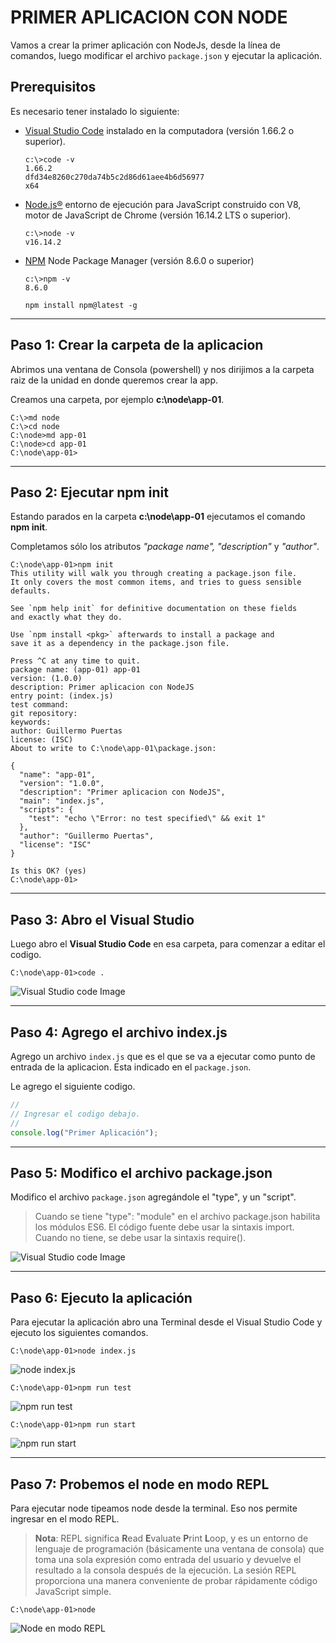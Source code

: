 # PRIMER APLICACION CON NODE
Vamos a crear la primer aplicación con NodeJs, desde la línea de comandos, luego modificar el archivo `package.json` y ejecutar la aplicación.

<!-- 
#include "00-pre-requisitos.md"
-->
## Prerequisitos
Es necesario tener instalado lo siguiente:

- [Visual Studio Code](https://code.visualstudio.com/) instalado en la computadora (versión 1.66.2 o superior).

    ```doscon
    c:\>code -v
    1.66.2
    dfd34e8260c270da74b5c2d86d61aee4b6d56977
    x64
    ```


- [Node.js®](https://nodejs.org/en/) entorno de ejecución para JavaScript construido con V8, motor de JavaScript de Chrome (versión 16.14.2 LTS o superior).

    ```doscon
    c:\>node -v
    v16.14.2
    ```

- [NPM](https://www.npmjs.com/) Node Package Manager (versión 8.6.0 o superior)

    ```doscon
    c:\>npm -v
    8.6.0

    npm install npm@latest -g
    ```
    
<!--- 
    - [C# extension for Visual Studio Code](https://marketplace.visualstudio.com/items?itemName=ms-vscode.csharp)
-->
---
## Paso 1: Crear la carpeta de la aplicacion

Abrimos una ventana de Consola (powershell) y nos dirijimos a la carpeta raiz de la unidad en donde queremos crear la app.

Creamos una carpeta, por ejemplo **c:\node\app-01**.

```doscon
C:\>md node
C:\>cd node
C:\node>md app-01
C:\node>cd app-01
C:\node\app-01>
```
---
## Paso 2: Ejecutar npm init
Estando parados en la carpeta **c:\node\app-01** ejecutamos el comando **npm init**.

Completamos sólo los atributos _"package name", "description"_ y _"author"_.

```doscon
C:\node\app-01>npm init
This utility will walk you through creating a package.json file.
It only covers the most common items, and tries to guess sensible defaults.

See `npm help init` for definitive documentation on these fields
and exactly what they do.

Use `npm install <pkg>` afterwards to install a package and
save it as a dependency in the package.json file.

Press ^C at any time to quit.
package name: (app-01) app-01
version: (1.0.0)
description: Primer aplicacion con NodeJS
entry point: (index.js)
test command:
git repository:
keywords:
author: Guillermo Puertas
license: (ISC)
About to write to C:\node\app-01\package.json:

{
  "name": "app-01",
  "version": "1.0.0",
  "description": "Primer aplicacion con NodeJS",
  "main": "index.js",
  "scripts": {
    "test": "echo \"Error: no test specified\" && exit 1"
  },
  "author": "Guillermo Puertas",
  "license": "ISC"
}

Is this OK? (yes)
C:\node\app-01>
```
---
## Paso 3: Abro el Visual Studio
Luego abro el **Visual Studio Code** en esa carpeta, para comenzar a editar el codigo.
```doscon
C:\node\app-01>code .
```
![Visual Studio code Image](./md-images/001-VSCode.jpg)


---
## Paso 4: Agrego el archivo index.js
Agrego un archivo `index.js` que es el que se va a ejecutar como punto de entrada de la aplicacion. 
Esta indicado en el `package.json`.

Le agrego el siguiente codigo.

```JavaScript
//
// Ingresar el codigo debajo.
//
console.log("Primer Aplicación");
```

---
## Paso 5: Modifico el archivo package.json
Modifico el archivo `package.json` agregándole el "type", y un "script".

> Cuando se tiene "type": "module" en el archivo package.json habilita los módulos ES6. El código fuente debe usar la sintaxis import. Cuando no tiene, se debe usar la sintaxis require(). 


![Visual Studio code Image](./md-images/002-VSCode.jpg)


---
## Paso 6: Ejecuto la aplicación
Para ejecutar la aplicación abro una Terminal desde el Visual Studio Code y ejecuto los siguientes comandos.
```doscon
C:\node\app-01>node index.js
```

![node index.js](./md-images/003-VSCode.jpg)


```doscon
C:\node\app-01>npm run test
```

![npm run test](./md-images/004-VSCode.jpg)

```doscon
C:\node\app-01>npm run start
```

![npm run start](./md-images/005-VSCode.jpg)

---
## Paso 7: Probemos el node en modo REPL
Para ejecutar node tipeamos node desde la terminal. Eso nos permite ingresar en el modo REPL.
>**Nota**: REPL significa **R**ead **E**valuate **P**rint **L**oop, y es un entorno de lenguaje de programación (básicamente una ventana de consola) que toma una sola expresión como entrada del usuario y devuelve el resultado a la consola después de la ejecución. La sesión REPL proporciona una manera conveniente de probar rápidamente código JavaScript simple.

```doscon
C:\node\app-01>node
```

![Node en modo REPL](./md-images/006-VSCode.jpg)

